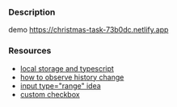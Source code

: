 ### Description

demo https://christmas-task-73b0dc.netlify.app

### Resources
- [local storage and typescript](https://stackoverflow.com/questions/67700374/use-localstorage-getitem-with-typescript)
- [how to observe history change](https://stackoverflow.com/questions/4570093/how-to-get-notified-about-changes-of-the-history-via-history-pushstate)
- [input type="range" idea](https://ru.stackoverflow.com/questions/1025336/%D0%94%D0%B2%D0%B0-%D0%B1%D0%B5%D0%B3%D1%83%D0%BD%D0%BA%D0%B0-%D1%83-input-%D1%81-%D1%82%D0%B8%D0%BF%D0%BE%D0%BC-range)
-  [custom checkbox](https://www.w3schools.com/howto/tryit.asp?filename=tryhow_css_custom_checkbox) 
